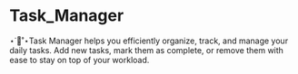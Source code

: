 # Task_Manager
⋆˙🩷˚⋆Task Manager helps you efficiently organize, track, and manage your daily tasks. Add new tasks, mark them as complete, or remove them with ease to stay on top of your workload.
